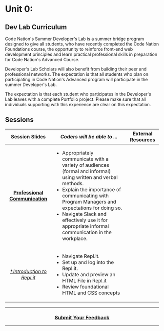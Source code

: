 # Unit 0:

## Dev Lab Curriculum
Code Nation's Summer Developer's Lab is a summer bridge program designed to give all students, who have recently completed the Code Nation Foundations course, the opportunity to reinforce front-end web development principles and learn practical professional skills in preparation for Code Nation's Advanced Course. 

Developer's Lab Scholars will also benefit from building their peer and professional networks. The expectation is that all students who plan on participating in Code Nation's Advanced program will participate in the summer Developer's Lab.

The expectation is that each student who participates in the Developer's Lab leaves with a complete Portfolio project. Please make sure that all individuals supporting with this experience are clear on this expectation.

## Sessions 
|Session Slides|*Coders will be able to ...*|External Resources|
|:-------:|-------|:-------:|
|[**Professional Communication**](https://docs.google.com/presentation/d/1PtOzybYXtLYTwYU3Rj-nh6ep8t0kx8KVtlgAV0w7cAs/edit#slide=id.g21f4a1db3e_0_0)| <ul><li>Appropriately communicate with a variety of audiences (formal and informal) using written and verbal methods.</li><li>Explain the importance of communicating with Program Managers and expectations for doing so.</li><li>Navigate Slack and effectively use it for appropriate informal communication in the workplace.</li>||
| [**Introduction to Repl.it*](https://docs.google.com/presentation/d/1gvKibg_C0qBHkMCpB24RvLQxj2tcTIcHZ1NEjqF75ZU/edit#slide=id.g21f4a1db3e_0_0)|<ul><li>Navigate Repl.it.</li><li>Set up and log into the Repl.it.</li><li>Update and preview an HTML File in Repl.it</li><li>Review foundational HTML and CSS concepts</li></ul>||


----
<h3 align="center"><a href="https://docs.google.com/forms/d/e/1FAIpQLSeLpI-m6UKvIxk97F8R1iidFRaYXJ3dfcUuIjx2Pz0WMfO1SA/viewform">Submit Your Feedback</a>  </h3>

----
